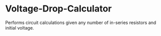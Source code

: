 # Voltage-Drop-Calculator
Performs circuit calculations given any number of in-series resistors and initial voltage.
